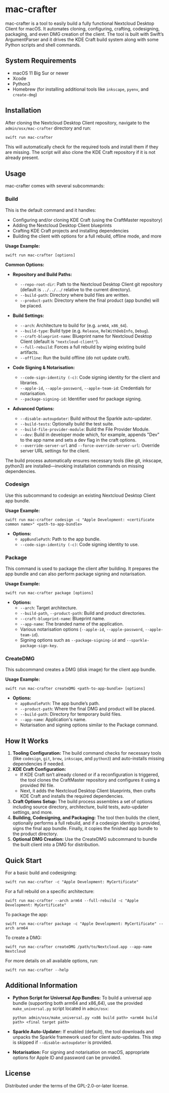 <!--
  - SPDX-FileCopyrightText: 2024 Nextcloud GmbH and Nextcloud contributors
  - SPDX-License-Identifier: GPL-2.0-or-later
-->
# mac-crafter

mac-crafter is a tool to easily build a fully functional Nextcloud Desktop Client for macOS.
It automates cloning, configuring, crafting, codesigning, packaging, and even DMG creation of the client.
The tool is built with Swift’s ArgumentParser and it drives the KDE Craft build system along with some Python scripts and shell commands.

## System Requirements

- macOS 11 Big Sur or newer
- Xcode
- Python3
- Homebrew (for installing additional tools like `inkscape`, `pyenv`, and `create-dmg`)

## Installation

After cloning the Nextcloud Desktop Client repository, navigate to the `admin/osx/mac-crafter` directory and run:

```bash
swift run mac-crafter
```

This will automatically check for the required tools and install them if they are missing.
The script will also clone the KDE Craft repository if it is not already present.

## Usage

mac-crafter comes with several subcommands:

### Build

This is the default command and it handles:
- Configuring and/or cloning KDE Craft (using the CraftMaster repository)
- Adding the Nextcloud Desktop Client blueprints
- Crafting KDE Craft projects and installing dependencies
- Building the client with options for a full rebuild, offline mode, and more

**Usage Example:**

```
swift run mac-crafter [options]
```

**Common Options:**

- **Repository and Build Paths:**
  - `--repo-root-dir`: Path to the Nextcloud Desktop Client git repository (default is `../../../` relative to the current directory).
  - `--build-path`: Directory where build files are written.
  - `--product-path`: Directory where the final product (app bundle) will be placed.

- **Build Settings:**
  - `--arch`: Architecture to build for (e.g. `arm64`, `x86_64`).
  - `--build-type`: Build type (e.g. `Release`, `RelWithDebInfo`, `Debug`).
  - `--craft-blueprint-name`: Blueprint name for Nextcloud Desktop Client (default is `"nextcloud-client"`).
  - `--full-rebuild`: Forces a full rebuild by wiping existing build artifacts.
  - `--offline`: Run the build offline (do not update craft).

- **Code Signing & Notarisation:**
  - `--code-sign-identity (-c)`: Code signing identity for the client and libraries.
  - `--apple-id`, `--apple-password`, `--apple-team-id`: Credentials for notarisation.
  - `--package-signing-id`: Identifier used for package signing.

- **Advanced Options:**
  - `--disable-autoupdater`: Build without the Sparkle auto-updater.
  - `--build-tests`: Optionally build the test suite.
  - `--build-file-provider-module`: Build the File Provider Module.
  - `--dev`: Build in developer mode which, for example, appends "Dev" to the app name and sets a dev flag in the craft options.
  - `--override-server-url` and `--force-override-server-url`: Override server URL settings for the client.

The build process automatically ensures necessary tools (like git, inkscape, python3) are installed—invoking installation commands on missing dependencies.

### Codesign

Use this subcommand to codesign an existing Nextcloud Desktop Client app bundle.

**Usage Example:**

```
swift run mac-crafter codesign -c "Apple Development: <certificate common name>" <path-to-app-bundle>
```

- **Options:**
  - `appBundlePath`: Path to the app bundle.
  - `--code-sign-identity (-c)`: Code signing identity to use.

### Package

This command is used to package the client after building. It prepares the app bundle and can also perform package signing and notarisation.

**Usage Example:**

```
swift run mac-crafter package [options]
```

- **Options:**
  - `--arch`: Target architecture.
  - `--build-path`, `--product-path`: Build and product directories.
  - `--craft-blueprint-name`: Blueprint name.
  - `--app-name`: The branded name of the application.
  - Various notarisation options (`--apple-id`, `--apple-password`, `--apple-team-id`).
  - Signing options such as `--package-signing-id` and `--sparkle-package-sign-key`.

### CreateDMG

This subcommand creates a DMG (disk image) for the client app bundle.

**Usage Example:**

```
swift run mac-crafter createDMG <path-to-app-bundle> [options]
```

- **Options:**
  - `appBundlePath`: The app bundle’s path.
  - `--product-path`: Where the final DMG and product will be placed.
  - `--build-path`: Directory for temporary build files.
  - `--app-name`: Application's name.
  - Notarisation and signing options similar to the Package command.

## How It Works

1. **Tooling Configuration:**
   The build command checks for necessary tools (like `codesign`, `git`, `brew`, `inkscape`, and `python3`) and auto-installs missing dependencies if needed.  
2. **KDE Craft Configuration:**
   - If KDE Craft isn’t already cloned or if a reconfiguration is triggered, the tool clones the CraftMaster repository and configures it using a provided INI file.
   - Next, it adds the Nextcloud Desktop Client blueprints, then crafts KDE Craft and installs the required dependencies.
3. **Craft Options Setup:**
   The build process assembles a set of options including source directory, architecture, build tests, auto-updater settings, and more.  
4. **Building, Codesigning, and Packaging:**
   The tool then builds the client, optionally performs a full rebuild, and if a codesign identity is provided, signs the final app bundle. Finally, it copies the finished app bundle to the product directory.
5. **Optional DMG Creation:**
   Use the CreateDMG subcommand to bundle the built client into a DMG for distribution.

## Quick Start

For a basic build and codesigning:
```
swift run mac-crafter -c "Apple Development: MyCertificate"
```

For a full rebuild on a specific architecture:
```
swift run mac-crafter --arch arm64 --full-rebuild -c "Apple Development: MyCertificate"
```

To package the app:
```
swift run mac-crafter package -c "Apple Development: MyCertificate" --arch arm64
```

To create a DMG:
```
swift run mac-crafter createDMG /path/to/Nextcloud.app --app-name Nextcloud
```

For more details on all available options, run:
```
swift run mac-crafter --help
```

## Additional Information

- **Python Script for Universal App Bundles:**
  To build a universal app bundle (supporting both arm64 and x86_64), use the provided `make_universal.py` script located in `admin/osx`:
  ```
  python admin/osx/make_universal.py <x86 build path> <arm64 build path> <final target path>
  ```

- **Sparkle Auto-Updater:**
  If enabled (default), the tool downloads and unpacks the Sparkle framework used for client auto-updates. This step is skipped if `--disable-autoupdater` is provided.

- **Notarisation:**
  For signing and notarisation on macOS, appropriate options for Apple ID and password can be provided.

## License

Distributed under the terms of the GPL-2.0-or-later license.
